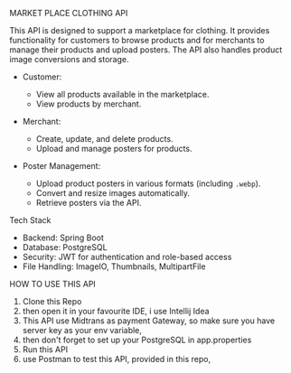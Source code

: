 MARKET PLACE CLOTHING API

This API is designed to support a marketplace for clothing. It provides functionality for customers 
to browse products and for merchants to manage their products and upload posters. The API also handles product image conversions and storage.

- Customer:
  - View all products available in the marketplace.
  - View products by merchant.
  
- Merchant:
  - Create, update, and delete products.
  - Upload and manage posters for products.

- Poster Management:
  - Upload product posters in various formats (including `.webp`).
  - Convert and resize images automatically.
  - Retrieve posters via the API.


Tech Stack

- Backend: Spring Boot
- Database: PostgreSQL
- Security: JWT for authentication and role-based access
- File Handling: ImageIO, Thumbnails, MultipartFile

HOW TO USE THIS API
1. Clone this Repo
2. then open it in your favourite IDE, i use Intellij Idea
3. This API use Midtrans as payment Gateway, so make sure you have server key as your env variable,
4. then don't forget to set up your PostgreSQL in app.properties
5. Run this API
6. use Postman to test this API, provided in this repo,

